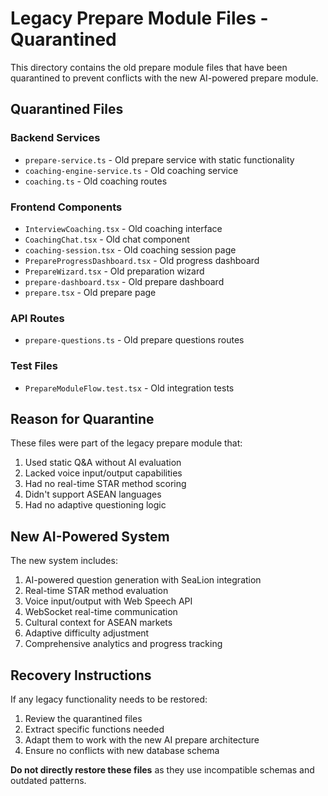 # Legacy Prepare Module Files - Quarantined

This directory contains the old prepare module files that have been quarantined to prevent conflicts with the new AI-powered prepare module.

## Quarantined Files

### Backend Services
- `prepare-service.ts` - Old prepare service with static functionality
- `coaching-engine-service.ts` - Old coaching service
- `coaching.ts` - Old coaching routes

### Frontend Components  
- `InterviewCoaching.tsx` - Old coaching interface
- `CoachingChat.tsx` - Old chat component
- `coaching-session.tsx` - Old coaching session page
- `PrepareProgressDashboard.tsx` - Old progress dashboard
- `PrepareWizard.tsx` - Old preparation wizard
- `prepare-dashboard.tsx` - Old prepare dashboard
- `prepare.tsx` - Old prepare page

### API Routes
- `prepare-questions.ts` - Old prepare questions routes

### Test Files
- `PrepareModuleFlow.test.tsx` - Old integration tests

## Reason for Quarantine

These files were part of the legacy prepare module that:
1. Used static Q&A without AI evaluation
2. Lacked voice input/output capabilities  
3. Had no real-time STAR method scoring
4. Didn't support ASEAN languages
5. Had no adaptive questioning logic

## New AI-Powered System

The new system includes:
1. AI-powered question generation with SeaLion integration
2. Real-time STAR method evaluation
3. Voice input/output with Web Speech API
4. WebSocket real-time communication
5. Cultural context for ASEAN markets
6. Adaptive difficulty adjustment
7. Comprehensive analytics and progress tracking

## Recovery Instructions

If any legacy functionality needs to be restored:
1. Review the quarantined files
2. Extract specific functions needed
3. Adapt them to work with the new AI prepare architecture
4. Ensure no conflicts with new database schema

**Do not directly restore these files** as they use incompatible schemas and outdated patterns.